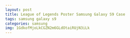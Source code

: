 ```yaml
---
layout: post
title: League of Legends Poster Samsung Galaxy S9 Case
tags: samsung galaxy s9
categories: samsung
img: 1GdkofMjoLkCGZN2m6GLdOtaiRUjN3iLk
---
```

